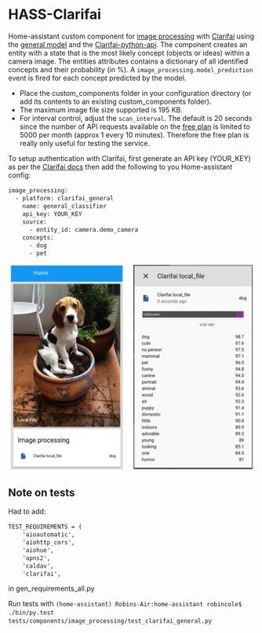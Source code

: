 # HASS-Clarifai
Home-assistant custom component for [image processing](https://home-assistant.io/components/image_processing/) with [Clarifai](https://www.clarifai.com/) using the [general model](https://www.clarifai.com/models/general-image-recognition-model-aaa03c23b3724a16a56b629203edc62c) and the [Clarifai-python-api](https://clarifai-python.readthedocs.io/en/latest/clarifai.rest/). The component creates an entity with a state that is the most likely concept (objects or ideas) within a camera image. The entities attributes contains a dictionary of all identified concepts and their probability (in %). A `image_processing.model_prediction` event is fired for each concept predicted by the model.

* Place the custom_components folder in your configuration directory (or add its contents to an existing custom_components folder).
* The maximum image file size supported is 195 KB.
* For interval control, adjust the `scan_interval`. The default is 20 seconds since the number of API requests available on the [free plan](https://www.clarifai.com/pricing) is limited to 5000 per month (approx 1 every 10 minutes). Therefore the free plan is really only useful for testing the service.

To setup authentication with Clarifai, first generate an API key (YOUR_KEY) as per the [Clarifai docs](https://www.clarifai.com/developer/docs/) then add the following to you Home-assistant config:

```
image_processing:
  - platform: clarifai_general
    name: general_classifier
    api_key: YOUR_KEY
    source:
      - entity_id: camera.demo_camera
    concepts:
      - dog
      - pet

```

<p align="center">
<img src="https://github.com/robmarkcole/HASS-Clarifai/blob/master/images/usage.png" width="700">
</p>

## Note on tests
Had to add:
```
TEST_REQUIREMENTS = (
    'aioautomatic',
    'aiohttp_cors',
    'aiohue',
    'apns2',
    'caldav',
    'clarifai',
```
in gen_requirements_all.py

Run tests with `(home-assistant) Robins-Air:home-assistant robincole$ ./bin/py.test tests/components/image_processing/test_clarifai_general.py`
